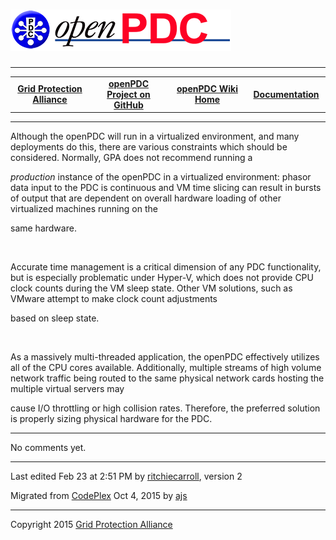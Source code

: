 

<html lang="en" xmlns="http://www.w3.org/1999/xhtml">

<head>

<meta charset="utf-8" />

<title>Running openPDC in Virtual Machine</title>



<!--HtmlToGmd.Head-->



<!--/HtmlToGmd.Head-->

</head>

<body>

<h1><a href="https://github.com/GridProtectionAlliance/openPDC/tree/master/Source/Documentation/wiki/openPDC_Home.md"><img src="https://github.com/GridProtectionAlliance/openPDC/blob/master/Source/Documentation/wiki/openPDC_Logo.png" alt="The Open Source Phasor Data Concentrator" /></a></h1>

<hr />

<!--HtmlToGmd.Body-->

<div id="NavigationMenu">

<table style="width: 100%; border-collapse: collapse; border: 0px solid gray;">

<tr>

<td style="width: 25%; text-align:center;"><b><a href="http://www.gridprotectionalliance.org">Grid Protection Alliance</a></b></td>

<td style="width: 25%; text-align:center;"><b><a href="https://github.com/GridProtectionAlliance/openPDC">openPDC Project on GitHub</a></b></td>

<td style="width: 25%; text-align:center;"><b><a href="https://github.com/GridProtectionAlliance/openPDC/tree/master/Source/Documentation/wiki/openPDC_Home.md">openPDC Wiki Home</a></b></td>

<td style="width: 25%; text-align:center;"><b><a href="https://github.com/GridProtectionAlliance/openPDC/tree/master/Source/Documentation/wiki/openPDC_Documentation_Home.md">Documentation</a></b></td>

</tr>

</table>

</div>

<hr />

<!--/HtmlToGmd.Body-->



<div class="WikiContent">

<div class="wikidoc">Although the openPDC will run in a virtualized environment, and many deployments do this, there are various constraints which should be considered. Normally, GPA does not recommend running a

<i>production</i> instance of the openPDC in a virtualized environment: phasor data input to the PDC is continuous and VM time slicing can result in bursts of output that are dependent on overall hardware loading of other virtualized machines running on the

 same hardware.<br>

<br>

Accurate time management is a critical dimension of any PDC functionality, but is especially problematic under Hyper-V, which does not provide CPU clock counts during the VM sleep state. Other VM solutions, such as VMware attempt to make clock count adjustments

 based on sleep state.<br>

<br>

As a massively multi-threaded application, the openPDC effectively utilizes all of the CPU cores available. Additionally, multiple streams of high volume network traffic being routed to the same physical network cards hosting the multiple virtual servers may

 cause I/O throttling or high collision rates. Therefore, the preferred solution is properly sizing physical hardware for the PDC.<br>

</div>

</div>

<hr />

<div class="WikiComments">

<div id="wikiCommentsEmpty">No comments yet.<br></div>

</div>

<div id="footer">

<hr />

Last edited <span class="smartDate" title="2/23/2015 2:51:57 PM" LocalTimeTicks="1424731917">Feb 23 at 2:51 PM</span> by <a id="wikiEditByLink" href="https://github.com/GridProtectionAlliance/openPDC/tree/master/Source/Documentation/wiki/Contributors/ritchiecarroll.md">ritchiecarroll</a>, version 2<br />

Migrated from <a href="https://openpdc.codeplex.com/wikipage?title=Running%20openPDC%20in%20Virtual%20Machine">CodePlex</a> Oct 4, 2015 by <a href="https://github.com/GridProtectionAlliance/openPDC/tree/master/Source/Documentation/wiki/Contributors/ajstadlin.md">ajs</a>

</div>



<!--HtmlToGmd.Foot-->

<div id="copyright">

<hr />

Copyright 2015 <a href="http://www.gridprotectionoalliance.org">Grid Protection Alliance</a>

</div>

<!--/HtmlToGmd.Foot-->

</body>

</html>


